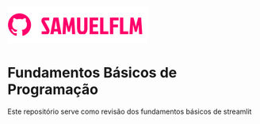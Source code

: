 <img src="img/logo.png" alt="logo_samuelflm">


# Fundamentos Básicos de Programação

Este repositório serve como revisão dos fundamentos básicos de streamlit



